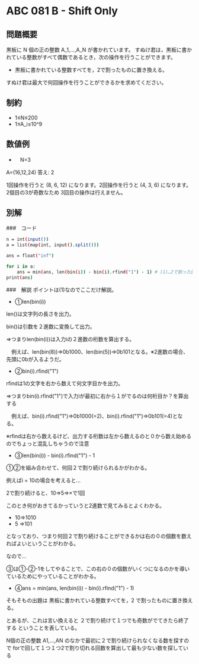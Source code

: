 # ABC 081 B - Shift Only 
## 問題概要
黒板に N 個の正の整数 A_1,…,A_N が書かれています。
すぬけ君は，黒板に書かれている整数がすべて偶数であるとき，次の操作を行うことができます。

* 黒板に書かれている整数すべてを，2で割ったものに置き換える。

すぬけ君は最大で何回操作を行うことができるかを求めてください。

## 制約
* 1≤N≤200
* 1≤A_i≤10^9

## 数値例
* 　N=3

A=(16,12,24) 答え: 2

1回操作を行うと (8, 6, 12) になります。2回操作を行うと (4, 3, 6) になります。2個目の3が奇数なため 3回目の操作は行えません。

## 別解
###　コード
```bash
n = int(input())
a = list(map(int, input().split()))

ans = float("inf")

for i in a:
    ans = min(ans, len(bin(i)) - bin(i).rfind("1") - 1) # (1)…2で割った回数が最小のものを探索
print(ans)
```
###　解説
ポイントは(1)なのでここだけ解説。

* ①len(bin(i))

len()は文字列の長さを出力。

bin()は引数を２進数に変換して出力。

⇒つまりlen(bin(i))は入力iの２進数の桁数を算出する。

　例えば、len(bin(8))⇒0b1000、len(bin(5))⇒0b101となる。※2進数の場合、先頭に0bが入るようだ。


* ②bin(i).rfind("1")

rfindは1の文字を右から数えて何文字目かを出力。

⇒つまりbin(i).rfind("1")で入力iが最初に右から１がでるのは何桁目か？を算出する

　例えば、bin(i).rfind("1")⇒0b1000(=2)、bin(i).rfind("1")⇒0b101(=4)となる。

※rfindは右から数えるけど、出力する桁数は左から数えるのと０から数え始めるのでちょっと混乱しちゃうので注意


* ③len(bin(i)) - bin(i).rfind("1") - 1

①②を組み合わせて、何回２で割り続けられるかがわかる。

例えばi = 10の場合を考えると…

2で割り続けると、10⇒5⇒×で1回

このとき何がおきてるかっていうと2進数で見てみるとよくわかる。

* 10⇒1010
* 5 ⇒101

となっており、つまり何回２で割り続けることができるかは右の０の個数を数えればよいということがわかる。

なので…

③は①-②-1をしてやることで、この右の０の個数がいくつになるのかを導いているためにやっていることがわかる。

* ④ans = min(ans, len(bin(i)) - bin(i).rfind("1") - 1)

そもそもの出題は
黒板に書かれている整数すべてを，2 で割ったものに置き換える。

とあるが、これは言い換えると
２で割り続けて１つでも奇数がでてきたら終了する
ということを表している。

N個の正の整数 A1,…,AN のなかで最初に２で割り続けられなくなる数を探すので
forで回して１つ１つ2で割り切れる回数を算出して最も少ない数を探している
